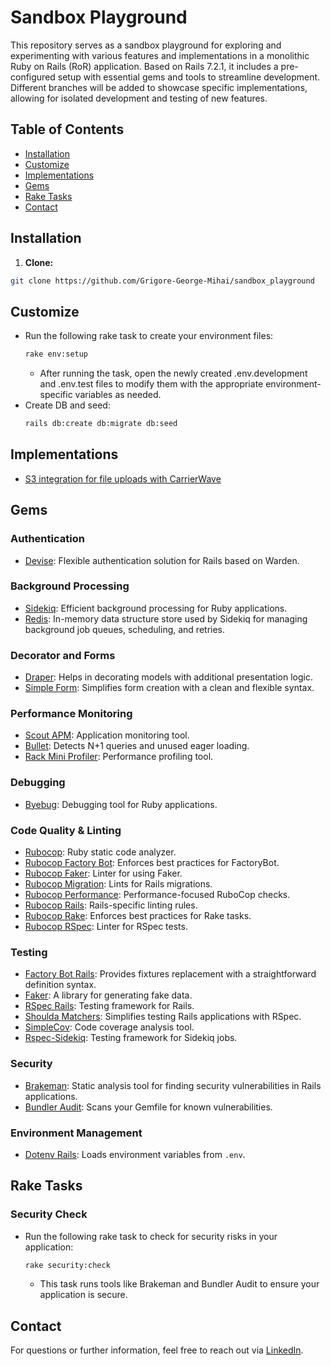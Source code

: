 # Sandbox Playground

This repository serves as a sandbox playground for exploring and experimenting with various features and implementations in a monolithic Ruby on Rails (RoR) application. 
Based on Rails 7.2.1, it includes a pre-configured setup with essential gems and tools to streamline development. 
Different branches will be added to showcase specific implementations, allowing for isolated development and testing of new features.

## Table of Contents

- [Installation](#installation)
- [Customize](#customize)
- [Implementations](#implementations)
- [Gems](#gems)
- [Rake Tasks](#rake-tasks)
- [Contact](#contact)

## Installation

1. **Clone:**

```bash
git clone https://github.com/Grigore-George-Mihai/sandbox_playground
```

## Customize

- Run the following rake task to create your environment files:
    ```bash
    rake env:setup
    ````
    - After running the task, open the newly created .env.development and .env.test files to modify them with the appropriate environment-specific variables as needed.
- Create DB and seed:
    ```bash
    rails db:create db:migrate db:seed
    ````

## Implementations

- [S3 integration for file uploads with CarrierWave](https://github.com/Grigore-George-Mihai/sandbox_playground/pull/1)

## Gems

### Authentication
- [Devise](https://github.com/heartcombo/devise): Flexible authentication solution for Rails based on Warden.

### Background Processing
- [Sidekiq](https://github.com/mperham/sidekiq): Efficient background processing for Ruby applications.
- [Redis](https://github.com/redis/redis-rb): In-memory data structure store used by Sidekiq for managing background job queues, scheduling, and retries.

### Decorator and Forms
- [Draper](https://github.com/drapergem/draper): Helps in decorating models with additional presentation logic.
- [Simple Form](https://github.com/heartcombo/simple_form): Simplifies form creation with a clean and flexible syntax.

### Performance Monitoring
- [Scout APM](https://github.com/scoutapp/scout_apm_ruby): Application monitoring tool.
- [Bullet](https://github.com/flyerhzm/bullet): Detects N+1 queries and unused eager loading.
- [Rack Mini Profiler](https://github.com/MiniProfiler/rack-mini-profiler): Performance profiling tool.

### Debugging
- [Byebug](https://github.com/deivid-rodriguez/byebug): Debugging tool for Ruby applications.

### Code Quality & Linting
- [Rubocop](https://github.com/rubocop/rubocop): Ruby static code analyzer.
- [Rubocop Factory Bot](https://github.com/rubocop/rubocop-factory_bot): Enforces best practices for FactoryBot.
- [Rubocop Faker](https://github.com/koic/rubocop-faker): Linter for using Faker.
- [Rubocop Migration](https://github.com/r7kamura/rubocop-migration): Lints for Rails migrations.
- [Rubocop Performance](https://github.com/rubocop/rubocop-performance): Performance-focused RuboCop checks.
- [Rubocop Rails](https://github.com/rubocop/rubocop-rails): Rails-specific linting rules.
- [Rubocop Rake](https://github.com/rubocop/rubocop-rake): Enforces best practices for Rake tasks.
- [Rubocop RSpec](https://github.com/rubocop/rubocop-rspec): Linter for RSpec tests.

### Testing
- [Factory Bot Rails](https://github.com/thoughtbot/factory_bot_rails): Provides fixtures replacement with a straightforward definition syntax.
- [Faker](https://github.com/faker-ruby/faker): A library for generating fake data.
- [RSpec Rails](https://github.com/rspec/rspec-rails): Testing framework for Rails.
- [Shoulda Matchers](https://github.com/thoughtbot/shoulda-matchers): Simplifies testing Rails applications with RSpec.
- [SimpleCov](https://github.com/simplecov-ruby/simplecov): Code coverage analysis tool.
- [Rspec-Sidekiq](https://github.com/philostler/rspec-sidekiq): Testing framework for Sidekiq jobs.

### Security
- [Brakeman](https://github.com/presidentbeef/brakeman): Static analysis tool for finding security vulnerabilities in Rails applications.
- [Bundler Audit](https://github.com/rubysec/bundler-audit): Scans your Gemfile for known vulnerabilities.

### Environment Management
- [Dotenv Rails](https://github.com/bkeepers/dotenv): Loads environment variables from `.env`.

## Rake Tasks

### Security Check
- Run the following rake task to check for security risks in your application:

    ```bash
    rake security:check
    ```

    - This task runs tools like Brakeman and Bundler Audit to ensure your application is secure.

## Contact

For questions or further information, feel free to reach out via [LinkedIn](https://www.linkedin.com/in/grigore-george-mihai-73981b86/).
